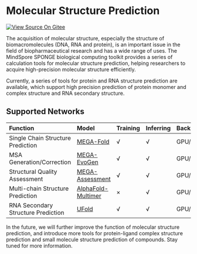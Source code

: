 # Molecular Structure Prediction

[![View Source On Gitee](https://mindspore-website.obs.cn-north-4.myhuaweicloud.com/website-images/r2.0/resource/_static/logo_source_en.png)](https://gitee.com/mindspore/docs/blob/r2.0/docs/mindsponge/docs/source_en/user/structure_prediction.md)

The acquisition of molecular structure, especially the structure of biomacromolecules (DNA, RNA and protein), is an important issue in the field of biopharmaceutical research and has a wide range of uses. The MindSpore SPONGE biological computing toolkit provides a series of calculation tools for molecular structure prediction, helping researchers to acquire high-precision molecular structure efficiently.

Currently, a series of tools for protein and RNA structure prediction are available, which support high precision prediction of protein monomer and complex structure and RNA secondary structure.

## Supported Networks

| Function       | Model                                        | Training | Inferring | Back-end   |
| :------------- | :------------------------------------------- | :--- | :--- | :-------- |
| Single Chain Structure Prediction | [MEGA-Fold](https://gitee.com/mindspore/mindscience/blob/r0.2.0/MindSPONGE/applications/MEGAProtein/README.md#)                   | √    | √   | GPU/Ascend |
| MSA Generation/Correction    | [MEGA-EvoGen](https://gitee.com/mindspore/mindscience/blob/r0.2.0/MindSPONGE/applications/MEGAProtein/README.md#)               | √    | √   | GPU/Ascend |
| Structural Quality Assessment | [MEGA-Assessment](https://gitee.com/mindspore/mindscience/blob/r0.2.0/MindSPONGE/applications/MEGAProtein/README.md#)       | √    | √   | GPU/Ascend |
| Multi-chain Structure Prediction | [AlphaFold-Multimer](https://gitee.com/mindspore/mindscience/blob/r0.2.0/MindSPONGE/applications/research/Multimer/README.md#) | ×    | √   | GPU/Ascend |
| RNA Secondary Structure Prediction | [UFold](https://gitee.com/mindspore/mindscience/blob/r0.2.0/MindSPONGE/applications/research/UFold/README.md#)                          | √    | √   | GPU/Ascend |

In the future, we will further improve the function of molecular structure prediction, and introduce more tools for protein-ligand complex structure prediction and small molecule structure prediction of compounds. Stay tuned for more information.